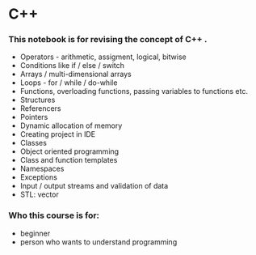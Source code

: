 # C++

### This notebook is for revising the concept of C++ .

- Operators - arithmetic, assigment, logical, bitwise
- Conditions like if / else / switch
- Arrays / multi-dimensional arrays
- Loops - for / while / do-while
- Functions, overloading functions, passing variables to functions etc.
- Structures
- Referencers
- Pointers
- Dynamic allocation of memory
- Creating project in IDE
- Classes
- Object oriented programming
- Class and function templates
- Namespaces
- Exceptions
- Input / output streams and validation of data
- STL: vector


### Who this course is for:
- beginner
- person who wants to understand programming
